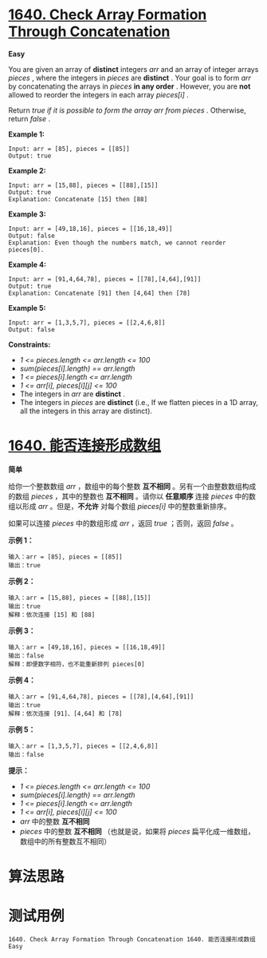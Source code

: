 # [1640. Check Array Formation Through Concatenation][enTitle]

**Easy**

You are given an array of **distinct**  integers  *arr*  and an array of integer arrays  *pieces* , where the integers in  *pieces*  are **distinct** . Your goal is to form  *arr*  by concatenating the arrays in  *pieces*  **in any order** . However, you are **not**  allowed to reorder the integers in each array  *pieces[i]* .

Return  *true*   *if it is possible*  *to form the array*  *arr*  *from*  *pieces* . Otherwise, return  *false* .



**Example 1:** 

```
Input: arr = [85], pieces = [[85]]
Output: true

```

**Example 2:** 

```
Input: arr = [15,88], pieces = [[88],[15]]
Output: true
Explanation: Concatenate [15] then [88]

```

**Example 3:** 

```
Input: arr = [49,18,16], pieces = [[16,18,49]]
Output: false
Explanation: Even though the numbers match, we cannot reorder pieces[0].

```

**Example 4:** 

```
Input: arr = [91,4,64,78], pieces = [[78],[4,64],[91]]
Output: true
Explanation: Concatenate [91] then [4,64] then [78]
```

**Example 5:** 

```
Input: arr = [1,3,5,7], pieces = [[2,4,6,8]]
Output: false

```



**Constraints:** 

-  *1 <= pieces.length <= arr.length <= 100*  
-  *sum(pieces[i].length) == arr.length*  
-  *1 <= pieces[i].length <= arr.length*  
-  *1 <= arr[i], pieces[i][j] <= 100*  
- The integers in  *arr*  are **distinct** . 
- The integers in  *pieces*  are **distinct**  (i.e., If we flatten pieces in a 1D array, all the integers in this array are distinct).


# [1640. 能否连接形成数组][cnTitle]

**简单**

给你一个整数数组  *arr*  ，数组中的每个整数 **互不相同**  。另有一个由整数数组构成的数组  *pieces* ，其中的整数也 **互不相同**  。请你以 **任意顺序**  连接  *pieces*  中的数组以形成  *arr*  。但是，**不允许**  对每个数组  *pieces[i]*  中的整数重新排序。

如果可以连接 *pieces*  中的数组形成  *arr*  ，返回  *true*  ；否则，返回  *false*  。



**示例 1：** 

```
输入：arr = [85], pieces = [[85]]
输出：true

```

**示例 2：** 

```
输入：arr = [15,88], pieces = [[88],[15]]
输出：true
解释：依次连接 [15] 和 [88]

```

**示例 3：** 

```
输入：arr = [49,18,16], pieces = [[16,18,49]]
输出：false
解释：即便数字相符，也不能重新排列 pieces[0]

```

**示例 4：** 

```
输入：arr = [91,4,64,78], pieces = [[78],[4,64],[91]]
输出：true
解释：依次连接 [91]、[4,64] 和 [78]
```

**示例 5：** 

```
输入：arr = [1,3,5,7], pieces = [[2,4,6,8]]
输出：false

```



**提示：** 

-  *1 <= pieces.length <= arr.length <= 100*  
-  *sum(pieces[i].length) == arr.length*  
-  *1 <= pieces[i].length <= arr.length*  
-  *1 <= arr[i], pieces[i][j] <= 100*  
-  *arr*  中的整数 **互不相同**  
-  *pieces*  中的整数 **互不相同** （也就是说，如果将  *pieces*  扁平化成一维数组，数组中的所有整数互不相同）




# 算法思路

# 测试用例
```
1640. Check Array Formation Through Concatenation 1640. 能否连接形成数组 Easy
```

[enTitle]: https://leetcode.com/problems/check-array-formation-through-concatenation/
[cnTitle]: https://leetcode-cn.com/problems/check-array-formation-through-concatenation/
